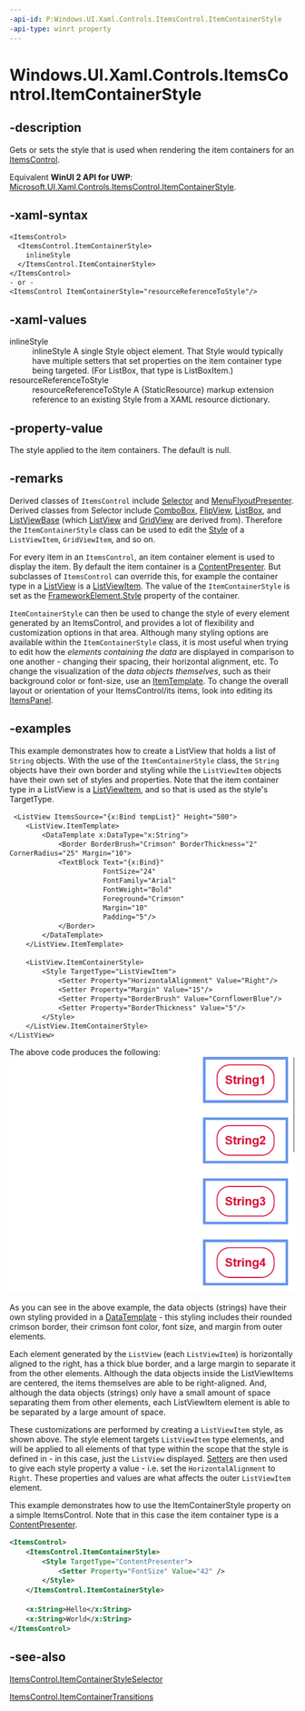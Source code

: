 ```yaml
---
-api-id: P:Windows.UI.Xaml.Controls.ItemsControl.ItemContainerStyle
-api-type: winrt property
---
```


<!-- Property syntax
public Windows.UI.Xaml.Style ItemContainerStyle { get;  set; }
-->

# Windows.UI.Xaml.Controls.ItemsControl.ItemContainerStyle

## -description
Gets or sets the style that is used when rendering the item containers for an [ItemsControl](/uwp/api/windows.ui.xaml.controls.itemscontrol). 


Equivalent **WinUI 2 API for UWP**: [Microsoft.UI.Xaml.Controls.ItemsControl.ItemContainerStyle](/windows/winui/api/microsoft.ui.xaml.controls.itemscontrol.itemcontainerstyle).

## -xaml-syntax
```xaml
<ItemsControl>
  <ItemsControl.ItemContainerStyle>
    inlineStyle
  </ItemsControl.ItemContainerStyle>
</ItemsControl>
- or -
<ItemsControl ItemContainerStyle="resourceReferenceToStyle"/>
```


## -xaml-values
<dl><dt>inlineStyle</dt><dd>inlineStyle A single Style object element. That Style would typically have multiple setters that set properties on the item container type being targeted. (For ListBox, that type is ListBoxItem.)</dd>
<dt>resourceReferenceToStyle</dt><dd>resourceReferenceToStyle A {StaticResource} markup extension reference to an existing Style from a XAML resource dictionary.</dd>
</dl>

## -property-value
The style applied to the item containers. The default is null.

## -remarks

Derived classes of `ItemsControl` include [Selector](/uwp/api/windows.ui.xaml.controls.primitives.selector) and [MenuFlyoutPresenter](/uwp/api/windows.ui.xaml.controls.menuflyoutpresenter). Derived classes from Selector include [ComboBox](/uwp/api/windows.ui.xaml.controls.combobox), [FlipView](/uwp/api/windows.ui.xaml.controls.flipview), [ListBox](/uwp/api/windows.ui.xaml.controls.listbox), and [ListViewBase](/uwp/api/windows.ui.xaml.controls.listviewbase) (which [ListView](/uwp/api/windows.ui.xaml.controls.listview) and [GridView](/uwp/api/windows.ui.xaml.controls.gridview) are derived from). Therefore the `ItemContainerStyle` class can be used to edit the [Style](/uwp/api/windows.ui.xaml.style) of a `ListViewItem`, `GridViewItem`, and so on. 

For every item in an `ItemsControl`, an item container element is used to display the item. By default the item container is a [ContentPresenter](/uwp/api/Windows.UI.Xaml.Controls.ContentPresenter). But subclasses of `ItemsControl` can override this, for example the container type in a [ListView](/uwp/api/Windows.UI.Xaml.Controls.ListView) is a [ListViewItem](/uwp/api/Windows.UI.Xaml.Controls.ListViewItem). The value of the `ItemContainerStyle` is set as the [FrameworkElement.Style](/uwp/api/Windows.UI.Xaml.FrameworkElement.Style) property of the container.

`ItemContainerStyle` can then be used to change the style of every element generated by an ItemsControl, and provides a lot of flexibility and customization options in that area. Although many styling options are available within the `ItemContainerStyle` class, it is most useful when trying to edit how the _elements containing the data_ are displayed in comparison to one another - changing their spacing, their horizontal alignment, etc. To change the visualization of the _data objects themselves_, such as their background color or font-size, use an [ItemTemplate](/uwp/api/windows.ui.xaml.controls.itemscontrol.itemtemplate). To change the overall layout or orientation of your ItemsControl/its items, look into editing its [ItemsPanel](/uwp/api/windows.ui.xaml.controls.itemscontrol.itemspanel). 

## -examples

This example demonstrates how to create a ListView that holds a list of `String` objects. With the use of the `ItemContainerStyle` class, the `String` objects have their own border and styling while the `ListViewItem` objects have their own set of styles and properties. Note that the item container type in a ListView is a [ListViewItem](/uwp/api/Windows.UI.Xaml.Controls.ListViewItem), and so that is used as the style's TargetType.

```xaml
 <ListView ItemsSource="{x:Bind tempList}" Height="500">
    <ListView.ItemTemplate>
        <DataTemplate x:DataType="x:String">
            <Border BorderBrush="Crimson" BorderThickness="2" CornerRadius="25" Margin="10">
            <TextBlock Text="{x:Bind}" 
                       FontSize="24" 
                       FontFamily="Arial" 
                       FontWeight="Bold" 
                       Foreground="Crimson" 
                       Margin="10"
                       Padding="5"/>
            </Border>
        </DataTemplate>
    </ListView.ItemTemplate>

    <ListView.ItemContainerStyle>
        <Style TargetType="ListViewItem">
            <Setter Property="HorizontalAlignment" Value="Right"/>
            <Setter Property="Margin" Value="15"/>
            <Setter Property="BorderBrush" Value="CornflowerBlue"/>
            <Setter Property="BorderThickness" Value="5"/>
        </Style>
    </ListView.ItemContainerStyle>
</ListView>
```

The above code produces the following:
![ItemContainerStyle used with ListView items](images/itemcontainerstyle-snapshot.png)

As you can see in the above example, the data objects (strings) have their own styling provided in a [DataTemplate](/uwp/api/Windows.UI.Xaml.DataTemplate) - this styling includes their rounded crimson border, their crimson font color, font size, and margin from outer elements. 

Each element generated by the `ListView` (each `ListViewItem`) is horizontally aligned to the right, has a thick blue border, and a large margin to separate it from the other elements. Although the data objects inside the ListViewItems are centered, the items themselves are able to be right-aligned. And, although the data objects (strings) only have a small amount of space separating them from other elements, each ListViewItem element is able to be separated by a large amount of space.

These customizations are performed by creating a `ListViewItem` style, as shown above. The style element targets `ListViewItem` type elements, and will be applied to all elements of that type within the scope that the style is defined in - in this case, just the `ListView` displayed. [Setters](/uwp/api/windows.ui.xaml.setter) are then used to give each style property a value - i.e. set the `HorizontalAlignment` to `Right`. These properties and values are what affects the outer `ListViewItem` element.

This example demonstrates how to use the ItemContainerStyle property on a simple ItemsControl. Note that in this case the item container type is a [ContentPresenter](/uwp/api/Windows.UI.Xaml.Controls.ContentPresenter).

```xml
<ItemsControl>
    <ItemsControl.ItemContainerStyle>
        <Style TargetType="ContentPresenter">
            <Setter Property="FontSize" Value="42" />
        </Style>
    </ItemsControl.ItemContainerStyle>
            
    <x:String>Hello</x:String>
    <x:String>World</x:String>
</ItemsControl>
```

## -see-also

[ItemsControl.ItemContainerStyleSelector](/uwp/api/Windows.UI.Xaml.Controls.ItemsControl.ItemContainerStyleSelector)

[ItemsControl.ItemContainerTransitions](/uwp/api/Windows.UI.Xaml.Controls.ItemsControl.ItemContainerTransitions)
